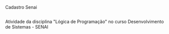 Cadastro Senai
##
Atividade da disciplina "Lógica de Programação" no curso Desenvolvimento de Sistemas - SENAI
